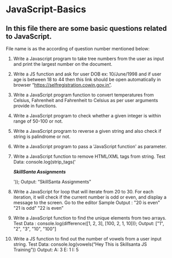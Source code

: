 # JavaScript-Basics
## In this file there are some basic questions related to JavaScript.
File name is as the according of question number mentioned below:

1. Write a Javascript program to take tree numbers from the user as input and print the largest number on the document.

2. Write a JS function and ask for user DOB ex: 10/June/1998 and if user age is between 18 to 44 then this link should be open automatically in browser “https://selfregistration.cowin.gov.in”.

3. Write a JavaScript program function to convert temperatures from Celsius, Fahrenheit and Fahrenheit to Celsius as per user arguments provide in functions.

4. Write a JavaScript program to check whether a given integer is within range of 50-100 or not.

5. Write a JavaScript program to reverse a given string and also check if string is palindrome or not.

6. Write a JavaScript program to pass a 'JavaScript function' as parameter.

7. Write a JavaScript function to remove HTML/XML tags from string.
Test Data: console.log(strip_tags('<p><strong><em>SkillSanta Assignments</em></strong></p>'));
Output: “SkillSanta Assignments”

8. Write a JavaScript for loop that will iterate from 20 to 30. For each iteration, it will check if the current number is odd or even, and display a message to the screen. Go to the editor Sample Output :
"20 is even"
"21 is odd"
"22 is even”

9. Write a JavaScript function to find the unique elements from two arrays.
Test Data : console.log(difference([1, 2, 3], [100, 2, 1, 10]));
Output: ["1", "2", "3", "10", "100"]

10. Write a JS function to find out the number of vowels from a user input string.
Test Data: console.log(vowels(“Hey This is Skillsanta JS Training”))
Output:
A: 3
E: 1
I: 5
